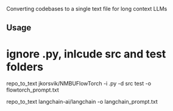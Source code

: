 Converting codebases to a single text file for long context LLMs

## Usage

# ignore .py, inlcude src and test folders
 repo_to_text jkorsvik/NMBUFlowTorch -i .py -d src test -o flowtorch_prompt.txt 

 repo_to_text langchain-ai/langchain -o langchain_prompt.txt